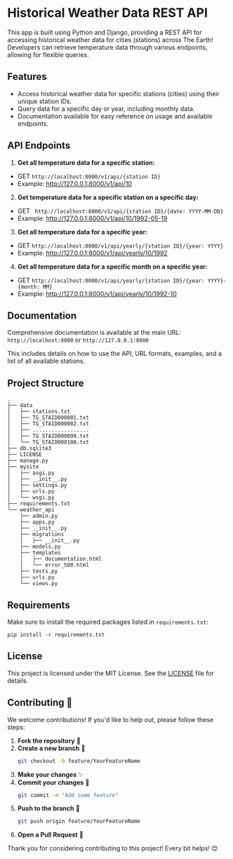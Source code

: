 # Historical Weather Data REST API

This app is built using Python and Django, providing a REST API for accessing historical weather data for cities (stations) across The Earth! Developers can retrieve temperature data through various endpoints, allowing for flexible queries.

## Features

- Access historical weather data for specific stations (cities) using their unique station IDs.
- Query data for a specific day or year, including monthly data.
- Documentation available for easy reference on usage and available endpoints.

## API Endpoints

1. **Get all temperature data for a specific station:**
- GET `http://localhost:8000/v1/api/{station ID}` 
- Example: http://127.0.0.1:8000/v1/api/10

2. **Get temperature data for a specific station on a specific day:**
- GET ` http://localhost:8000/v1/api/{station ID}/{date: YYYY-MM-DD}` 
- Example: http://127.0.0.1:8000/v1/api/10/1992-05-19

3. **Get all temperature data for a specific year:**
- GET `http://localhost:8000/v1/api/yearly/{station ID}/{year: YYYY}` 
- Example: http://127.0.0.1:8000/v1/api/yearly/10/1992

4. **Get all temperature data for a specific month on a specific year:**
- GET `http://localhost:8000/v1/api/yearly/{station ID}/{year: YYYY}-{month: MM}` 
- Example: http://127.0.0.1:8000/v1/api/yearly/10/1992-10

## Documentation

Comprehensive documentation is available at the main URL: `http://localhost:8000` or `http://127.0.0.1:8000`

This includes details on how to use the API, URL formats, examples, and a list of all available stations.

## Project Structure
```commandline
.
├── data
│   ├── stations.txt
│   ├── TG_STAID000001.txt
│   ├── TG_STAID000002.txt
│   ├── ..................
│   ├── TG_STAID000099.txt
│   └── TG_STAID000100.txt
├── db.sqlite3
├── LICENSE
├── manage.py
├── mysite
│   ├── asgi.py
│   ├── __init__.py
│   ├── settings.py
│   ├── urls.py
│   └── wsgi.py
├── requirements.txt
└── weather_api
    ├── admin.py
    ├── apps.py
    ├── __init__.py
    ├── migrations
    │   ├── __init__.py
    ├── models.py
    ├── templates
    │   ├── documentation.html
    │   └── error_500.html
    ├── tests.py
    ├── urls.py
    └── views.py
```

## Requirements

Make sure to install the required packages listed in `requirements.txt`:
```commandline
pip install -r requirements.txt
```

## License

This project is licensed under the MIT License. See the [LICENSE](LICENSE) file for details.

## Contributing 🤝

We welcome contributions! If you'd like to help out, please follow these steps:

1. **Fork the repository** 🍴
2. **Create a new branch** 🌿
   ```bash
   git checkout -b feature/YourFeatureName
3. **Make your changes** ✨
4. **Commit your changes** 📝
   ```bash
   git commit -m "Add some feature"
5. **Push to the branch** 🚀
   ```bash
   git push origin feature/YourFeatureName
6. **Open a Pull Request** 🔄

Thank you for considering contributing to this project! Every bit helps! 😊

